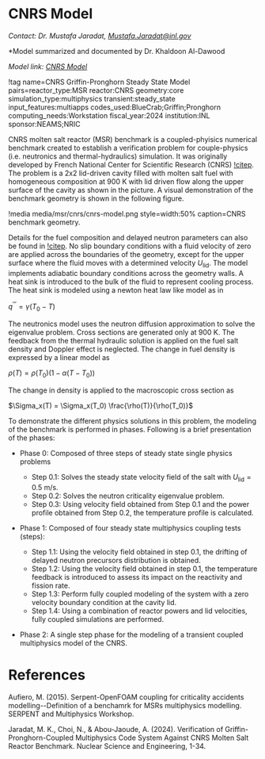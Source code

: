 # CNRS Model

*Contact: Dr. Mustafa Jaradat, Mustafa.Jaradat@inl.gov*

*Model summarized and documented by Dr. Khaldoon Al-Dawood

*Model link: [CNRS Model](https://github.com/idaholab/virtual_test_bed/tree/devel/msr/cnrs)*

!tag name=CNRS Griffin-Pronghorn Steady State Model pairs=reactor_type:MSR
                       reactor:CNRS
                       geometry:core
                       simulation_type:multiphysics
                       transient:steady_state
                       input_features:multiapps
                       codes_used:BlueCrab;Griffin;Pronghorn
                       computing_needs:Workstation
                       fiscal_year:2024
                       institution:INL
                       sponsor:NEAMS;NRIC

CNRS molten salt reactor (MSR) benchmark is a coupled-phyisics numerical benchmark created to establish a verification 
problem for couple-physics (i.e. neutronics and thermal-hydraulics) simulation. It was originally 
developed by French National Center for Scientific Research (CNRS) [!citep](aufiero2015serpent).
The problem is a 2x2 lid-driven cavity filled with molten salt fuel with homogeneous composition at 
900 K with lid driven flow along the upper surface of the cavity as shown in the picture. 
A visual demonstration of the benchmark geometry is shown in the following figure.

!media media/msr/cnrs/cnrs-model.png
  style=width:50%
  caption=CNRS benchmark geometry.

Details for the fuel composition and delayed neutron parameters can also be 
found in [!citep](jaradat2024verification).
No slip boundary conditions with a fluid velocity of zero are applied across the boundaries of the 
geometry, except for the upper surface where the fluid moves with a determined velocity $U_\text{lid}$.
The model implements adiabatic boundary conditions across the geometry walls.
A heat sink is introduced to the bulk of the fluid to represent cooling process.
The heat sink is modeled using a newton heat law like model as in

$q^{\prime \prime \prime}=\gamma \left(T_0-T\right)$

The neutronics model uses the neutron diffusion approximation to solve the 
eigenvalue problem.
Cross sections are generated only at 900 K.
The feedback from the thermal hydraulic solution is applied on the fuel salt density and Doppler effect
is neglected.
The change in fuel density is expressed by a linear model as

$\rho(T) = \rho(T_0)\left(1-\alpha(T-T_0)\right)$

The change in density is applied to the macroscopic cross section as

$\Sigma_x(T) = \Sigma_x(T_0) \frac{\rho(T)}{\rho(T_0)}$

To demonstrate the different physics solutions in this problem, the modeling of the
benchmark is performed in phases.
Following is a brief presentation of the phases:

- Phase 0: Composed of three steps of steady state single physics problems

  - Step 0.1: Solves the steady state velocity field of the salt with $U_\text{lid} = 0.5$ m/s.
  - Step 0.2: Solves the neutron criticality eigenvalue problem.
  - Step 0.3: Using velocity field obtained from Step 0.1 and the power profile obtained from
              Step 0.2, the temperature profile is calculated.

- Phase 1: Composed of four steady state multiphysics coupling tests (steps):

  - Step 1.1: Using the velocity field obtained in step 0.1, the drifting of delayed 
              neutron precursors distribution is obtained.
  - Step 1.2: Using the velocity field obtained in step 0.1, the temperature feedback 
              is introduced to assess its impact on the reactivity and fission rate.
  - Step 1.3: Perform fully coupled modeling of the system with a zero velocity 
              boundary condition at the cavity lid.
  - Step 1.4: Using a combination of reactor powers and lid velocities, fully coupled 
              simulations are performed.

- Phase 2: A single step phase for the modeling of a transient coupled multiphysics 
           model of the CNRS.


# References

Aufiero, M. (2015). Serpent-OpenFOAM coupling for criticality accidents modelling--Definition of a benchamrk 
for MSRs multiphysics modelling. SERPENT and Multiphysics Workshop.

Jaradat, M. K., Choi, N., & Abou-Jaoude, A. (2024). Verification of Griffin-Pronghorn-Coupled Multiphysics 
Code System Against CNRS Molten Salt Reactor Benchmark. Nuclear Science and Engineering, 1-34.

